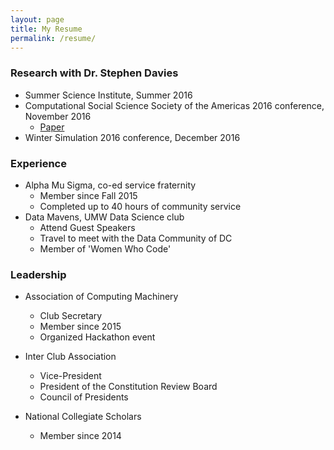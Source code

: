 ```yaml
---
layout: page
title: My Resume
permalink: /resume/
---
```


### Research with Dr. Stephen Davies
 * Summer Science Institute, Summer 2016
 * Computational Social Science Society of the Americas 2016 conference, November 2016
    *  [Paper](http://cs.umw.edu/~stephen/daviesZontine.pdf)
 * Winter Simulation 2016 conference, December 2016


### Experience
 * Alpha Mu Sigma, co-ed service fraternity
   * Member since Fall 2015
   * Completed up to 40 hours of community service
 * Data Mavens, UMW Data Science club
   * Attend Guest Speakers
   * Travel to meet with the Data Community of DC
   * Member of 'Women Who Code'

### Leadership

* Association of Computing Machinery
  * Club Secretary
  * Member since 2015
  * Organized Hackathon event
  
* Inter Club Association
  * Vice-President
  * President of the Constitution Review Board
  * Council of Presidents
  
* National Collegiate Scholars
  * Member since 2014
